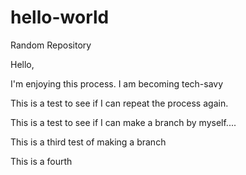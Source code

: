 # hello-world
Random Repository

Hello,

I'm enjoying this process. I am becoming tech-savy

This is a test to see if I can repeat the process again.

This is a test to see if I can make a branch by myself....

This is a third test of making a branch

This is a fourth
